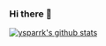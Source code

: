 ### Hi there 👋

<!--
**ysparrk/ysparrk** is a ✨ _special_ ✨ repository because its `README.md` (this file) appears on your GitHub profile.

Here are some ideas to get you started:

- 🔭 I’m currently working on ...
- 🌱 I’m currently learning ...
- 👯 I’m looking to collaborate on ...
- 🤔 I’m looking for help with ...
- 💬 Ask me about ...
- 📫 How to reach me: ...
- 😄 Pronouns: ...
- ⚡ Fun fact: ...
-->

[![ysparrk's github stats](https://github-readme-stats.vercel.app/api/top-langs/?username=ysparrk&show_icons=true&hide_border=true&title_color=004386&icon_color=004386&layout=compact)](https://github.com/ysparrk)
